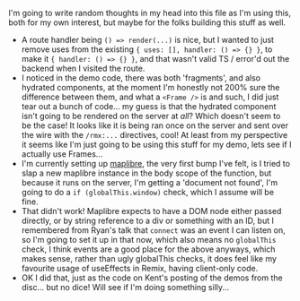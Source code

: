 I'm going to write random thoughts in my head into this file as I'm using this, both for my own interest, but maybe for the folks building this stuff as well.

- A route handler being `() => render(...)` is nice, but I wanted to just remove uses from the existing `{ uses: [], handler: () => {} }`, to make it `{ handler: () => {} }`, and that wasn't valid TS / error'd out the backend when I visited the route.
- I noticed in the demo code, there was both 'fragments', and also hydrated components, at the moment I'm honestly not 200% sure the difference between them, and what a `<Frame />` is and such, I did just tear out a bunch of code... my guess is that the hydrated component isn't going to be rendered on the server at _all_? Which doesn't seem to be the case! It looks like it is being ran once on the server and sent over the wire with the `/rmx:...` directives, cool! At least from my perspective it seems like I'm just going to be using this stuff for my demo, lets see if I actually use Frames...
- I'm currently setting up [maplibre](https://maplibre.org/maplibre-gl-js/docs/), the very first bump I've felt, is I tried to slap a new maplibre instance in the body scope of the function, but because it runs on the server, I'm getting a 'document not found', I'm going to do a `if (globalThis.window)` check, which I assume will be fine.
- That didn't work! Maplibre expects to have a DOM node either passed directly, or by string reference to a div or something with an ID, but I remembered from Ryan's talk that `connect` was an event I can listen on, so I'm going to set it up in that now, which also means no `globalThis` check, I think events are a good place for the above anyways, which makes sense, rather than ugly globalThis checks, it does feel like my favourite usage of useEffects in Remix, having client-only code.
- OK I did that, just as the code on Kent's posting of the demos from the disc... but no dice! Will see if I'm doing something silly...
